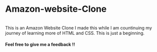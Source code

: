 # Amazon-website-Clone
<br>
This is an Amazon Website Clone
I made this while I am countinuing my journey of learning more of HTML and CSS. This is just a beginning. 
<br>
<h4>Feel free to give me a feedback !!</h4>
